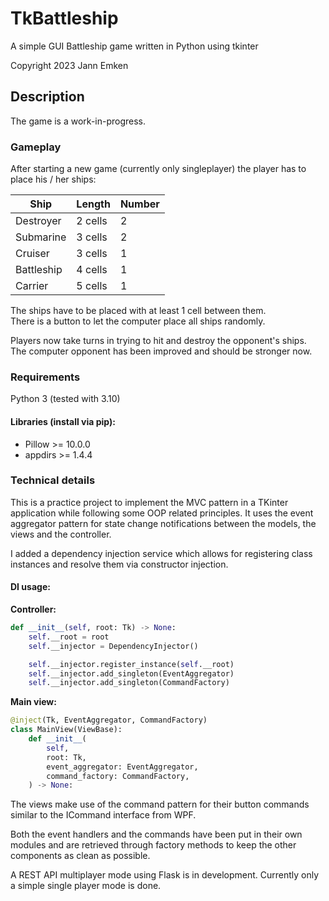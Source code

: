 # TkBattleship
A simple GUI Battleship game written in Python using tkinter

Copyright 2023 Jann Emken

## Description
The game is a work-in-progress.

### Gameplay
After starting a new game (currently only singleplayer) the player has to place his / her ships:

| Ship       | Length  | Number |
|------------|---------|--------|
| Destroyer  | 2 cells | 2      |
| Submarine  | 3 cells | 2      |
| Cruiser    | 3 cells | 1      |
| Battleship | 4 cells | 1      |
| Carrier    | 5 cells | 1      |

The ships have to be placed with at least 1 cell between them.</br>
There is a button to let the computer place all ships randomly.

Players now take turns in trying to hit and destroy the opponent's ships.</br>
The computer opponent has been improved and should be stronger now.

### Requirements
Python 3 (tested with 3.10)

#### Libraries (install via pip):
- Pillow >= 10.0.0
- appdirs >= 1.4.4

### Technical details

This is a practice project to implement the MVC pattern in a TKinter application while following some OOP related principles. It uses the event aggregator pattern for state change notifications between the models, the views and the controller.

I added a dependency injection service which allows for registering class instances and resolve them via constructor injection.

#### DI usage:
**Controller:**
```py
def __init__(self, root: Tk) -> None:
    self.__root = root
    self.__injector = DependencyInjector()

    self.__injector.register_instance(self.__root)
    self.__injector.add_singleton(EventAggregator)
    self.__injector.add_singleton(CommandFactory)
```

**Main view:**
```py
@inject(Tk, EventAggregator, CommandFactory)
class MainView(ViewBase):
    def __init__(
        self,
        root: Tk,
        event_aggregator: EventAggregator,
        command_factory: CommandFactory,
    ) -> None:
```


The views make use of the command pattern for their button commands similar to the ICommand interface from WPF.

Both the event handlers and the commands have been put in their own modules and are retrieved through factory methods to keep the other components as clean as possible.

A REST API multiplayer mode using Flask is in development. Currently only a simple single player mode is done.
